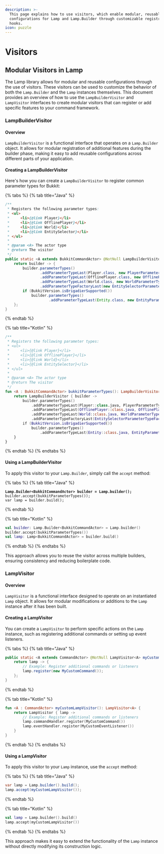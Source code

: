 ```yaml
---
description: >-
  This page explains how to use visitors, which enable modular, reusable
  configurations for Lamp and Lamp.Builder through customizable registration and
  hooks.
icon: puzzle
---
```


# Visitors

## Modular Visitors in Lamp

The Lamp library allows for modular and reusable configurations through the use of visitors. These visitors can be used to customize the behavior of both the `Lamp.Builder` and the `Lamp` instances themselves. This document provides an overview of how to use the `LampBuilderVisitor` and `LampVisitor` interfaces to create modular visitors that can register or add specific features to your command framework.

### LampBuilderVisitor

#### Overview

`LampBuilderVisitor` is a functional interface that operates on a `Lamp.Builder` object. It allows for modular registration of additional features during the builder phase, making it easy to add reusable configurations across different parts of your application.

#### Creating a LampBuilderVisitor

Here's how you can create a `LampBuilderVisitor` to register common parameter types for Bukkit:

{% tabs %}
{% tab title="Java" %}
```java
/**
 * Registers the following parameter types:
 * <ul>
 *     <li>{@link Player}</li>
 *     <li>{@link OfflinePlayer}</li>
 *     <li>{@link World}</li>
 *     <li>{@link EntitySelector}</li>
 * </ul>
 *
 * @param <A> The actor type
 * @return The visitor
 */
public static <A extends BukkitCommandActor> @NotNull LampBuilderVisitor<A> bukkitParameterTypes() {
    return builder -> {
        builder.parameterTypes()
                .addParameterTypeLast(Player.class, new PlayerParameterType())
                .addParameterTypeLast(OfflinePlayer.class, new OfflinePlayerParameterType())
                .addParameterTypeLast(World.class, new WorldParameterType())
                .addParameterTypeFactoryLast(new EntitySelectorParameterTypeFactory());
        if (BukkitVersion.isBrigadierSupported())
            builder.parameterTypes()
                    .addParameterTypeLast(Entity.class, new EntityParameterType());
    };
}
```
{% endtab %}

{% tab title="Kotlin" %}
```kotlin
/**
 * Registers the following parameter types:
 * <ul>
 *     <li>{@link Player}</li>
 *     <li>{@link OfflinePlayer}</li>
 *     <li>{@link World}</li>
 *     <li>{@link EntitySelector}</li>
 * </ul>
 *
 * @param <A> The actor type
 * @return The visitor
 */
fun <A : BukkitCommandActor> bukkitParameterTypes(): LampBuilderVisitor<A> {
    return LampBuilderVisitor { builder ->
        builder.parameterTypes()
            .addParameterTypeLast(Player::class.java, PlayerParameterType())
            .addParameterTypeLast(OfflinePlayer::class.java, OfflinePlayerParameterType())
            .addParameterTypeLast(World::class.java, WorldParameterType())
            .addParameterTypeFactoryLast(EntitySelectorParameterTypeFactory())
        if (BukkitVersion.isBrigadierSupported())
            builder.parameterTypes()
                .addParameterTypeLast(Entity::class.java, EntityParameterType())
    }
}
```
{% endtab %}
{% endtabs %}

#### Using a LampBuilderVisitor

To apply this visitor to your `Lamp.Builder`, simply call the `accept` method:

{% tabs %}
{% tab title="Java" %}
<pre class="language-java"><code class="lang-java"><strong>Lamp.Builder&#x3C;BukkitCommandActor> builder = Lamp.builder();
</strong>builder.accept(bukkitParameterTypes());
var lamp = builder.build();
</code></pre>
{% endtab %}

{% tab title="Kotlin" %}
```kotlin
val builder: Lamp.Builder<BukkitCommandActor> = Lamp.builder()
builder.accept(bukkitParameterTypes())
val lamp: Lamp<BukkitCommandActor> = builder.build()
```
{% endtab %}
{% endtabs %}

This approach allows you to reuse the visitor across multiple builders, ensuring consistency and reducing boilerplate code.

### LampVisitor

#### Overview

`LampVisitor` is a functional interface designed to operate on an instantiated `Lamp` object. It allows for modular modifications or additions to the `Lamp` instance after it has been built.

#### Creating a LampVisitor

You can create a `LampVisitor` to perform specific actions on the `Lamp` instance, such as registering additional commands or setting up event listeners.

{% tabs %}
{% tab title="Java" %}
```java
public static <A extends CommandActor> @NotNull LampVisitor<A> myCustomLampVisitor() {
    return lamp -> {
        // Example: Register additional commands or listeners
        lamp.register(new MyCustomCommand());
    };
}
```
{% endtab %}

{% tab title="Kotlin" %}
```kotlin
fun <A : CommandActor> myCustomLampVisitor(): LampVisitor<A> {
    return LampVisitor { lamp ->
        // Example: Register additional commands or listeners
        lamp.commandHandler.register(MyCustomCommand())
        lamp.eventHandler.register(MyCustomEventListener())
    }
}
```
{% endtab %}
{% endtabs %}

#### Using a LampVisitor

To apply this visitor to your `Lamp` instance, use the `accept` method:

{% tabs %}
{% tab title="Java" %}
```java
var lamp = Lamp.builder().build();
lamp.accept(myCustomLampVisitor());
```
{% endtab %}

{% tab title="Kotlin" %}
```kotlin
val lamp = Lamp.builder().build()
lamp.accept(myCustomLampVisitor())
```
{% endtab %}
{% endtabs %}

This approach makes it easy to extend the functionality of the `Lamp` instance without directly modifying its construction logic.

